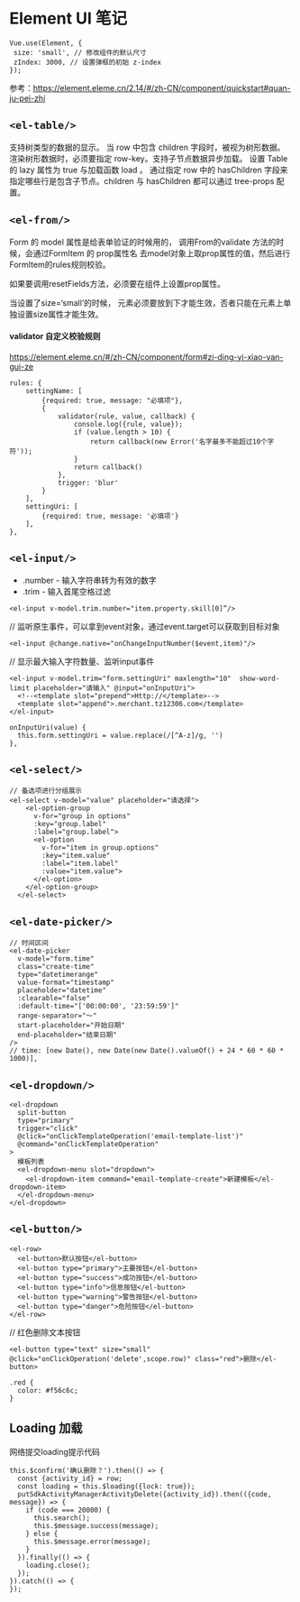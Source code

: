 # Element UI 笔记

```
Vue.use(Element, {
 size: 'small', // 修改组件的默认尺寸
 zIndex: 3000, // 设置弹框的初始 z-index
});
```

参考：https://element.eleme.cn/2.14/#/zh-CN/component/quickstart#quan-ju-pei-zhi

## `<el-table/>`

支持树类型的数据的显示。
当 row 中包含 children 字段时，被视为树形数据。
渲染树形数据时，必须要指定 row-key。支持子节点数据异步加载。
设置 Table 的 lazy 属性为 true 与加载函数 load 。
通过指定 row 中的 hasChildren 字段来指定哪些行是包含子节点。children 与 hasChildren 都可以通过 tree-props 配置。

## `<el-from/>`

Form 的 model 属性是给表单验证的时候用的，
调用From的validate 方法的时候，会通过FormItem 的 prop属性名 去model对象上取prop属性的值，然后进行FormItem的rules规则校验。

如果要调用resetFields方法，必须要在<form-item/>组件上设置prop属性。

当<el-from/>设置了size=‘small’的时候，<el-select/> <el-input/> 元素必须要放到<el-form-item/>下才能生效，否者只能在<el-select/>元素上单独设置size属性才能生效。

#### validator 自定义校验规则

https://element.eleme.cn/#/zh-CN/component/form#zi-ding-yi-xiao-yan-gui-ze

```
rules: {
	settingName: [
		{required: true, message: "必填项"},
		{
			validator(rule, value, callback) {
				console.log({rule, value});
				if (value.length > 10) {
					return callback(new Error('名字最多不能超过10个字符'));
				}
				return callback()
			},
			trigger: 'blur'
		}
	],
	settingUri: [
		{required: true, message: '必填项'}
	],
},
```

## `<el-input/>`

* .number - 输入字符串转为有效的数字
* .trim - 输入首尾空格过滤

`<el-input v-model.trim.number="item.property.skill[0]”/>`

// 监听原生事件，可以拿到event对象，通过event.target可以获取到目标对象

`<el-input @change.native="onChangeInputNumber($event,item)"/>`

// 显示最大输入字符数量、监听input事件
```
<el-input v-model.trim="form.settingUri" maxlength="10"  show-word-limit placeholder="请输入" @input="onInputUri">
  <!--<template slot="prepend">Http://</template>-->
  <template slot="append">.merchant.tz12306.com</template>
</el-input>

onInputUri(value) {
  this.form.settingUri = value.replace(/[^A-z]/g, '')
},
```

## `<el-select/>`
```
// 备选项进行分组展示
<el-select v-model="value" placeholder="请选择">
    <el-option-group
      v-for="group in options"
      :key="group.label"
      :label="group.label">
      <el-option
        v-for="item in group.options"
        :key="item.value"
        :label="item.label"
        :value="item.value">
      </el-option>
    </el-option-group>
  </el-select>
```

## `<el-date-picker/>`
```
// 时间区间
<el-date-picker
  v-model="form.time"
  class="create-time"
  type="datetimerange"
  value-format="timestamp"
  placeholder="datetime"
  :clearable="false"
  :default-time="['00:00:00', '23:59:59']"
  range-separator="～"
  start-placeholder="开始日期"
  end-placeholder="结束日期"
/>
// time: [new Date(), new Date(new Date().valueOf() + 24 * 60 * 60 * 1000)],
```

## `<el-dropdown/>`

```
<el-dropdown
  split-button
  type="primary"
  trigger="click"
  @click="onClickTemplateOperation('email-template-list')"
  @command="onClickTemplateOperation"
>
  模板列表
  <el-dropdown-menu slot="dropdown">
    <el-dropdown-item command="email-template-create">新建模板</el-dropdown-item>
  </el-dropdown-menu>
</el-dropdown>
```


## `<el-button/>`
```
<el-row>
  <el-button>默认按钮</el-button>
  <el-button type="primary">主要按钮</el-button>
  <el-button type="success">成功按钮</el-button>
  <el-button type="info">信息按钮</el-button>
  <el-button type="warning">警告按钮</el-button>
  <el-button type="danger">危险按钮</el-button>
</el-row>
```

// 红色删除文本按钮
```
<el-button type="text" size="small" @click="onClickOperation('delete',scope.row)" class="red">删除</el-button>

.red {
  color: #f56c6c;
}
```

## Loading 加载

网络提交loading提示代码
```
this.$confirm('确认删除？').then(() => {
  const {activity_id} = row;
  const loading = this.$loading({lock: true});
  putSdkActivityManagerActivityDelete({activity_id}).then(({code, message}) => {
    if (code === 20000) {
      this.search();
      this.$message.success(message);
    } else {
      this.$message.error(message);
    }
  }).finally(() => {
    loading.close();
  });
}).catch(() => {
});
```